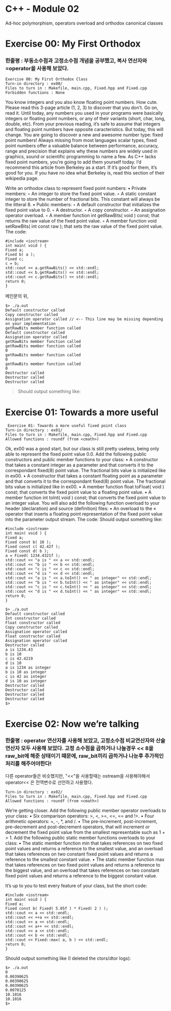 # C++ - Module 02
Ad-hoc polymorphism, operators overload and
orthodox canonical classes

# Exercise 00: My First Orthodox
### 한줄평 : 부동소수점과 고정소수점 개념을 공부했고, 복사 연산자와 =operator을 사용해 보았다. 

```
Exercise 00: My First Orthodox Class
Turn-in directory : ex00/
Files to turn in : Makefile, main.cpp, Fixed.hpp and Fixed.cpp
Forbidden functions : None
```

You know integers and you also know floating point numbers. How cute.
Please read this 3-page article (1, 2, 3) to discover that you don’t. Go on, read it.
Until today, any numbers you used in your programs were basically integers or floating
point numbers, or any of their variants (short, char, long, double, etc). From your previous reading, it’s safe to assume that integers and floating point numbers have opposite
caracteristics.
But today, this will change. You are going to discover a new and awesome number
type: fixed point numbers! Always missing from most languages scalar types, fixed point
numbers offer a valuable balance between performance, accuracy, range and precision that
explains why these numbers are widely used in graphics, sound or scientific programming
to name a few.
As C++ lacks fixed point numbers, you’re going to add them yourself today. I’d recommend this article from Berkeley as a start. If it’s good for them, it’s good for you. If
you have no idea what Berkeley is, read this section of their wikipedia page.

Write an orthodox class to represent fixed point numbers:
• Private members:
◦ An integer to store the fixed point value.
◦ A static constant integer to store the number of fractional bits. This constant will always be the litteral 8.
• Public members:
◦ A default constructor that initializes the fixed point value to 0.
◦ A destructor.
◦ A copy constructor.
◦ An assignation operator overload.
◦ A member function int getRawBits( void ) const; that returns the raw
value of the fixed point value.
◦ A member function void setRawBits( int const raw ); that sets the raw
value of the fixed point value.
The code:

```
#include <iostream>
int main( void ) {
Fixed a;
Fixed b( a );
Fixed c;
c = b;
std::cout << a.getRawBits() << std::endl;
std::cout << b.getRawBits() << std::endl;
std::cout << c.getRawBits() << std::endl;
return 0;
}
```
메인문의 위, 

```
$> ./a.out
Default constructor called
Copy constructor called
Assignation operator called // <-- This line may be missing depending on your implementation
getRawBits member function called
Default constructor called
Assignation operator called
getRawBits member function called
getRawBits member function called
0
getRawBits member function called
0
getRawBits member function called
0
Destructor called
Destructor called
Destructor called
```
 > Should output something like:


# Exercise 01: Towards a more useful
```
 Exercise 01: Towards a more useful fixed point class
Turn-in directory : ex01/
Files to turn in : Makefile, main.cpp, Fixed.hpp and Fixed.cpp
Allowed functions : roundf (from <cmath>)
```

Ok, ex00 was a good start, but our class is still pretty useless, being only able to
represent the fixed point value 0.0. Add the following public constructors and public
member functions to your class:
• A constructor that takes a constant integer as a parameter and that converts it to
the correspondant fixed(8) point value. The fractional bits value is initialized like
in ex00.
• A constructor that takes a constant floating point as a parameter and that converts
it to the correspondant fixed(8) point value. The fractional bits value is initialized
like in ex00.
• A member function float toFloat( void ) const; that converts the fixed point
value to a floating point value.
• A member function int toInt( void ) const; that converts the fixed point value
to an integer value.
You will also add the following function overload to your header (declaration) and
source (definition) files:
• An overload to the « operator that inserts a floating point representation of the
fixed point value into the parameter output stream.
The code:
Should output something like:

```
#include <iostream>
int main( void ) {
Fixed a;
Fixed const b( 10 );
Fixed const c( 42.42f );
Fixed const d( b );
a = Fixed( 1234.4321f );
std::cout << "a is " << a << std::endl;
std::cout << "b is " << b << std::endl;
std::cout << "c is " << c << std::endl;
std::cout << "d is " << d << std::endl;
std::cout << "a is " << a.toInt() << " as integer" << std::endl;
std::cout << "b is " << b.toInt() << " as integer" << std::endl;
std::cout << "c is " << c.toInt() << " as integer" << std::endl;
std::cout << "d is " << d.toInt() << " as integer" << std::endl;
return 0;
}
```


```
$> ./a.out
Default constructor called
Int constructor called
Float constructor called
Copy constructor called
Assignation operator called
Float constructor called
Assignation operator called
Destructor called
a is 1234.43
b is 10
c is 42.4219
d is 10
a is 1234 as integer
b is 10 as integer
c is 42 as integer
d is 10 as integer
Destructor called
Destructor called
Destructor called
Destructor called
$>
```

# Exercise 02: Now we’re talking
### 한줄평 : operator 연산자를 사용해 보았고, 고정소수점 비교연산자와 산술연산자 모두 사용해 보았다. 고정 소수점을 곱하거나 나눌경우 << 8을 raw_bit에 해준 상태이기 떄문에, raw_bit끼리 곱하거나 나눈후 추가적인 처리를 해주어야한다! 
다른 operator들은 비슷했지만, "<<"을 사용할때는 ostream을 사용해야해서 operator<< 은 전역변수로 선언하고 사용했다. 


```
Turn-in directory : ex02/
Files to turn in : Makefile, main.cpp, Fixed.hpp and Fixed.cpp
Allowed functions : roundf (from <cmath>)
```

We’re getting closer. Add the following public member operator overloads to your
class:
• Six comparison operators: >, <, >=, <=, == and !=.
• Four arithmetic operators: +, -, *, and /.
• The pre-increment, post-increment, pre-decrement and post-decrement operators,
that will increment or decrement the fixed point value from the smallest representable  such as 1 +  > 1.
Add the following public static member functions overloads to your class:
• The static member function min that takes references on two fixed point values and
returns a reference to the smallest value, and an overload that takes references on
two constant fixed point values and returns a reference to the smallest constant
value.
• The static member function max that takes references on two fixed point values
and returns a reference to the biggest value, and an overload that takes references
on two constant fixed point values and returns a reference to the biggest constant
value.

It’s up to you to test every feature of your class, but the short code:

```
#include <iostream>
int main( void ) {
Fixed a;
Fixed const b( Fixed( 5.05f ) * Fixed( 2 ) );
std::cout << a << std::endl;
std::cout << ++a << std::endl;
std::cout << a << std::endl;
std::cout << a++ << std::endl;
std::cout << a << std::endl;
std::cout << b << std::endl;
std::cout << Fixed::max( a, b ) << std::endl;
return 0;
}
```

Should output something like (I deleted the ctors/dtor logs):
```
$> ./a.out
0
0.00390625
0.00390625
0.00390625
0.0078125
10.1016
10.1016
$>
```

